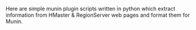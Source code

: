 
Here are simple munin plugin scripts written in python which extract information from HMaster & RegionServer web pages and format them for Munin.

